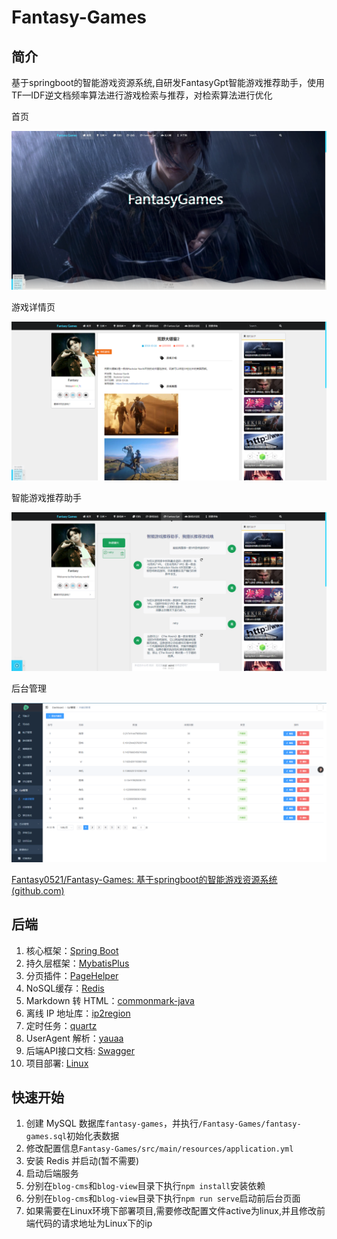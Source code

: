 # Fantasy-Games



## 简介

基于springboot的智能游戏资源系统,自研发FantasyGpt智能游戏推荐助手，使用TF—IDF逆文档频率算法进行游戏检索与推荐，对检索算法进行优化

首页

![image-20250630164328519](README.assets/image-20250630164328519.png)

游戏详情页

![image-20250630164427206](README.assets/image-20250630164427206.png)

智能游戏推荐助手

![img](README.assets/企业微信截图_17375282039542.png)

后台管理

![image-20250630164605545](README.assets/image-20250630164605545.png)


 [Fantasy0521/Fantasy-Games: 基于springboot的智能游戏资源系统 (github.com)](https://github.com/Fantasy0521/Fantasy-Games)

## 后端

1. 核心框架：[Spring Boot](https://github.com/spring-projects/spring-boot)
2. 持久层框架：[MybatisPlus](https://baomidou.com/pages/24112f/)
3. 分页插件：[PageHelper](https://github.com/pagehelper/Mybatis-PageHelper)
4. NoSQL缓存：[Redis](https://github.com/redis/redis)
5. Markdown 转 HTML：[commonmark-java](https://github.com/commonmark/commonmark-java)
6. 离线 IP 地址库：[ip2region](https://github.com/lionsoul2014/ip2region)
7. 定时任务：[quartz](https://github.com/quartz-scheduler/quartz)
8. UserAgent 解析：[yauaa](https://github.com/nielsbasjes/yauaa)
9. 后端API接口文档: [Swagger](https://swagger.io/)
10. 项目部署: [Linux](https://www.linux.org/pages/download/)


## 快速开始

1. 创建 MySQL 数据库`fantasy-games`，并执行`/Fantasy-Games/fantasy-games.sql`初始化表数据
2. 修改配置信息`Fantasy-Games/src/main/resources/application.yml`
3. 安装 Redis 并启动(暂不需要)
4. 启动后端服务
5. 分别在`blog-cms`和`blog-view`目录下执行`npm install`安装依赖
6. 分别在`blog-cms`和`blog-view`目录下执行`npm run serve`启动前后台页面
7. 如果需要在Linux环境下部署项目,需要修改配置文件active为linux,并且修改前端代码的请求地址为Linux下的ip



